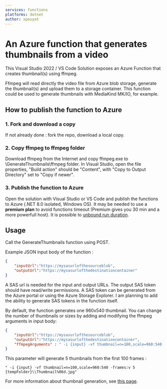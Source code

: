 ```yaml
---
services: functions
platforms: dotnet
author: xpouyat
---
```


# An Azure function that generates thumbnails from a video

This Visual Studio 2022 / VS Code Solution exposes an Azure Function that creates thumbnail(s) using ffmpeg.

Ffmpeg will read directly the video file from Azure blob storage, generate the thumbnail(s) and upload them to a storage container. This function could be used to generate thumbnails with MediaKind MK/IO, for example.

## How to publish the function to Azure

### 1. Fork and download a copy

If not already done : fork the repo, download a local copy.

### 2. Copy ffmpeg to ffmpeg folder

Download ffmpeg from the Internet and copy ffmpeg.exe to \GenerateThumbnails\ffmpeg folder.
In Visual Studio, open the file properties, "Build action" should be "Content", with "Copy to Output Directory" set to "Copy if newer".

### 3. Publish the function to Azure

Open the solution with Visual Studio or VS Code and publish the functions to Azure (.NET 8.0 isolated, Windows OS).
It may be needed to use a **premium plan** to avoid functions timeout (Premium gives you 30 min and a more powerfull host).
It is possible to [unbound run duration](https://docs.microsoft.com/en-us/azure/azure-functions/functions-premium-plan#longer-run-duration).

## Usage

Call the GenerateThumbnails function using POST.

Example JSON input body of the function :

```json
{
    "inputUrl":"https://mysasurlofthesourceblob",
    "outputUrl":"https://mysasurlofthedestinationcontainer"
}
```

A SAS url is needed for the input and output URLs. The output SAS token should have read/write permissions. A SAS token can be generated from the Azure portal or using the Azure Storage Explorer. I am planning to add the ability to generate SAS tokens in the function itself.

By default, the function generates one 960x540 thumbnail. You can change the number of thumbnails or sizes by adding and modifying the ffmpeg arguments in input body:

```json
{
    "inputUrl":"https://mysasurlofthesourceblob",
    "outputUrl":"https://mysasurlofthedestinationcontainer",
    "ffmpegArguments" : " -i {input} -vf thumbnail=n=100,scale=960:540 -frames:v 1 {tempFolder}\\Thumbnail%06d.jpg"
}
```

This parameter will generate 5 thumbnails from the first 100 frames :

```
" -i {input} -vf thumbnail=n=100,scale=960:540 -frames:v 5 {tempFolder}\\Thumbnail%06d.jpg"
```

For more information about thumbnail generation, see [this page](https://trac.ffmpeg.org/wiki/Create%20a%20thumbnail%20image%20every%20X%20seconds%20of%20the%20video).
